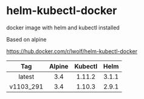 # helm-kubectl-docker

docker image with helm and kubectl installed

Based on alpine

https://hub.docker.com/r/lwolf/helm-kubectl-docker

|    Tag    | Alpine | Kubectl |  Helm  |
| :-------: | :----: | :-----: | :----: |
|  latest   |  3.4   | 1.11.2  | 3.1.1  |
| v1103_291 |  3.4   | 1.10.3  | 2.9.1  |
